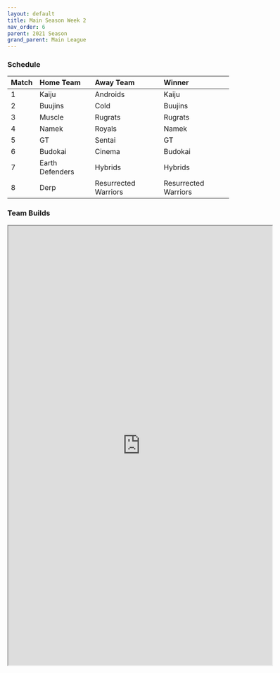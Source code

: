 ```yaml
---
layout: default
title: Main Season Week 2
nav_order: 6
parent: 2021 Season
grand_parent: Main League
---
```

### Schedule

|Match          |  Home Team            | Away Team        | Winner          |
| :-------------| :---------------------| :----------------| :---------------|
| 1             | Kaiju                | Androids            | Kaiju          |
| 2             | Buujins               | Cold              | Buujins         |
| 3             | Muscle               | Rugrats           | Rugrats         |
| 4             | Namek                 | Royals           | Namek    |
| 5             | GT                   | Sentai            | GT           |
| 6             | Budokai              | Cinema             | Budokai |
| 7             | Earth Defenders      | Hybrids            | Hybrids          | 
| 8             | Derp                 | Resurrected Warriors          | Resurrected Warriors         |


### Team Builds 

<iframe width=600 height=1000 scrolling="yes" src="https://docs.google.com/document/d/e/2PACX-1vQZToU4b2aon0yfijIZdjt4bcGV9UweUsbwRN2fnFYo4nGKAydFYSreqXscge_zA4qXUGvpDL4uBu3f/pub?embedded=true "></iframe>